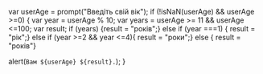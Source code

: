 var userAge = prompt("Введіть свій вік");
if (!isNaN(userAge) && userAge >=0) {
    var year = userAge % 10;
    var years = userAge >= 11 && userAge <=100;
    var result;
    if (years) {result = "років";}
    else if (year ===1) {
        result = "рік";}
    else if (year >=2 && year <=4){
        result = "роки";}
        else { result = "років"}
   

alert(`Вам ${userAge} ${result}.`);
}
